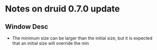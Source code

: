 # Notes on druid 0.7.0 update  

## Window Desc  
* The minimum size can be larger than the initial size, but it is expected that an initial size will override the min
